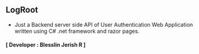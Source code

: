 ## LogRoot
- Just a Backend server side API of User Authentication Web Application written using C# .net framework and razor pages.
#### **[ Developer : Blesslin Jerish R ]**
